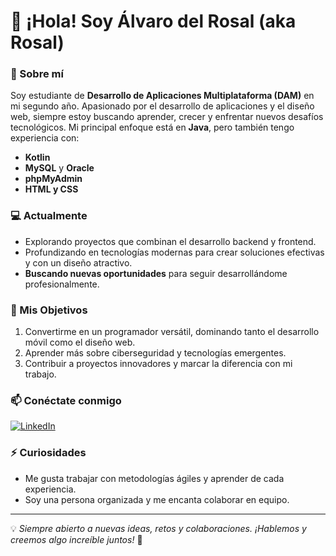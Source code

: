 # 👋 ¡Hola! Soy Álvaro del Rosal (aka Rosal) 

### 🌟 Sobre mí
Soy estudiante de **Desarrollo de Aplicaciones Multiplataforma (DAM)** en mi segundo año. Apasionado por el desarrollo de aplicaciones y el diseño web, siempre estoy buscando aprender, crecer y enfrentar nuevos desafíos tecnológicos. Mi principal enfoque está en **Java**, pero también tengo experiencia con:
- **Kotlin** 
- **MySQL** y **Oracle** 
- **phpMyAdmin**
- **HTML y CSS**

### 💻 Actualmente
- Explorando proyectos que combinan el desarrollo backend y frontend.
- Profundizando en tecnologías modernas para crear soluciones efectivas y con un diseño atractivo.
- **Buscando nuevas oportunidades** para seguir desarrollándome profesionalmente.

### 🎯 Mis Objetivos
1. Convertirme en un programador versátil, dominando tanto el desarrollo móvil como el diseño web.
2. Aprender más sobre ciberseguridad y tecnologías emergentes.
3. Contribuir a proyectos innovadores y marcar la diferencia con mi trabajo.

### 📫 Conéctate conmigo
[![LinkedIn](https://img.shields.io/badge/LinkedIn-%C3%81lvaro%20del%20Rosal-blue?style=flat-square&logo=linkedin)](https://www.linkedin.com/in/%C3%A1lvaro-del-rosal-gonz%C3%A1lez-558834256/)

### ⚡ Curiosidades
- Me gusta trabajar con metodologías ágiles y aprender de cada experiencia.
- Soy una persona organizada y me encanta colaborar en equipo.

---

💡 *Siempre abierto a nuevas ideas, retos y colaboraciones. ¡Hablemos y creemos algo increíble juntos!* 🚀
